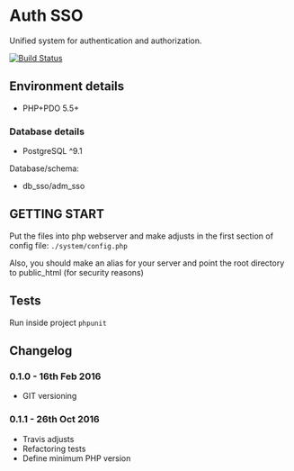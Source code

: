 # Auth SSO

Unified system for authentication and authorization.

[![Build Status](https://travis-ci.org/mrprompt/sso.svg?branch=master)](https://travis-ci.org/mrprompt/sso)


## Environment details

- PHP+PDO 5.5+ 

### Database details

- PostgreSQL ^9.1 

Database/schema:

- db_sso/adm_sso


## GETTING START


Put the files into php webserver and make adjusts in the first section of config file:
`./system/config.php`

Also, you should make an alias for your server and point the root directory to public_html (for security reasons)

## Tests

Run inside project `phpunit`

## Changelog

### 0.1.0 - 16th Feb 2016

- GIT versioning

### 0.1.1 - 26th Oct 2016

- Travis adjusts
- Refactoring tests
- Define minimum PHP version

